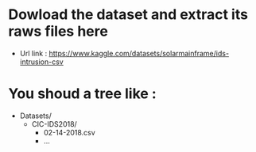 # Dowload the dataset and extract its raws files here

- Url link : https://www.kaggle.com/datasets/solarmainframe/ids-intrusion-csv

# You shoud a tree like : 
- Datasets/
  - CIC-IDS2018/
    - 02-14-2018.csv
    - ...
   